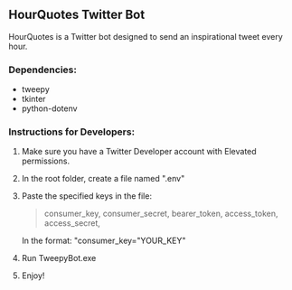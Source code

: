 ## HourQuotes Twitter Bot

 HourQuotes is a Twitter bot designed to send an inspirational tweet every hour.

### Dependencies:
- tweepy
- tkinter
- python-dotenv

### Instructions for Developers:
1) Make sure you have a Twitter Developer account with Elevated permissions.
2) In the root folder, create a file named ".env"
3) Paste the specified keys in the file:
    > consumer_key, 
    > consumer_secret,
    > bearer_token,
    > access_token,
    > access_secret,
    
    In the format: "consumer_key="YOUR_KEY"
 4) Run TweepyBot.exe
 5) Enjoy!
